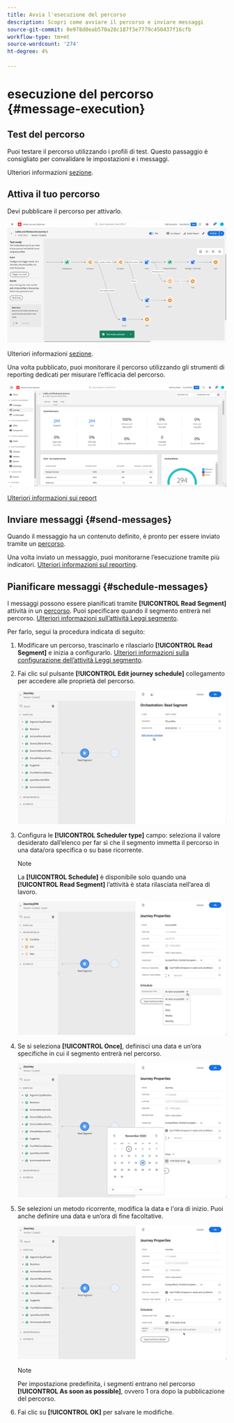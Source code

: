 ```yaml
---
title: Avvia l'esecuzione del percorso
description: Scopri come avviare il percorso e inviare messaggi
source-git-commit: 0e978d0eab570a28c187f3e7779c450437f16cfb
workflow-type: tm+mt
source-wordcount: '274'
ht-degree: 4%

---
```



# esecuzione del percorso {#message-execution}

## Test del percorso

Puoi testare il percorso utilizzando i profili di test. Questo passaggio è consigliato per convalidare le impostazioni e i messaggi.

Ulteriori informazioni [sezione](testing-the-journey.md).

## Attiva il tuo percorso

Devi pubblicare il percorso per attivarlo.

![](assets/jo-journeyuc2_32bis.png)

Ulteriori informazioni [sezione](publishing-the-journey.md).


Una volta pubblicato, puoi monitorare il percorso utilizzando gli strumenti di reporting dedicati per misurare l’efficacia del percorso.

![](assets/jo-dynamic_report_journey_12.png)

[Ulteriori informazioni sui report](../reports/live-report.md)

## Inviare messaggi {#send-messages}

Quando il messaggio ha un contenuto definito, è pronto per essere inviato tramite un [percorso](journey.md).

Una volta inviato un messaggio, puoi monitorarne l’esecuzione tramite più indicatori. [Ulteriori informazioni sul reporting](../global-report.md).

## Pianificare messaggi {#schedule-messages}

I messaggi possono essere pianificati tramite **[!UICONTROL Read Segment]** attività in un [percorso](journey.md). Puoi specificare quando il segmento entrerà nel percorso. [Ulteriori informazioni sull’attività Leggi segmento](read-segment.md).

Per farlo, segui la procedura indicata di seguito:

1. Modificare un percorso, trascinarlo e rilasciarlo **[!UICONTROL Read Segment]** e inizia a configurarlo. [Ulteriori informazioni sulla configurazione dell’attività Leggi segmento](read-segment.md#configuring-segment-trigger-activity).

1. Fai clic sul pulsante **[!UICONTROL Edit journey schedule]** collegamento per accedere alle proprietà del percorso.

   ![](assets/message-read-segment-schedule.png)

1. Configura le **[!UICONTROL Scheduler type]** campo: seleziona il valore desiderato dall’elenco per far sì che il segmento immetta il percorso in una data/ora specifica o su base ricorrente.

   >[!NOTE]
   >
   >La **[!UICONTROL Schedule]** è disponibile solo quando una **[!UICONTROL Read Segment]** l’attività è stata rilasciata nell’area di lavoro.

   ![](assets/message-read-segment-scheduler.png)

1. Se si seleziona **[!UICONTROL Once]**, definisci una data e un’ora specifiche in cui il segmento entrerà nel percorso.

   ![](assets/message-read-segment-scheduler-once.png)

1. Se selezioni un metodo ricorrente, modifica la data e l&#39;ora di inizio. Puoi anche definire una data e un’ora di fine facoltative.

   ![](assets/message-read-segment-scheduler-daily.png)

   >[!NOTE]
   >
   >Per impostazione predefinita, i segmenti entrano nel percorso **[!UICONTROL As soon as possible]**, ovvero 1 ora dopo la pubblicazione del percorso.

1. Fai clic su **[!UICONTROL OK]** per salvare le modifiche.

<!--Unitary messages that are triggered by an event within a journey cannot be scheduled.-->
